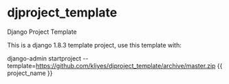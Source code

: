 # djproject_template
Django Project Template

This is a django 1.8.3 template project, use this template with:

django-admin startproject --template=https://github.com/kliyes/djproject_template/archive/master.zip {{ project_name }}